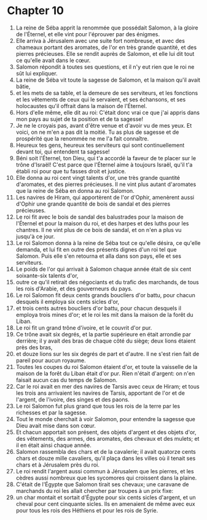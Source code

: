 # Chapter 10

1. La reine de Séba apprit la renommée que possédait Salomon, à la gloire de l'Éternel, et elle vint pour l'éprouver par des énigmes.
2. Elle arriva à Jérusalem avec une suite fort nombreuse, et avec des chameaux portant des aromates, de l'or en très grande quantité, et des pierres précieuses. Elle se rendit auprès de Salomon, et elle lui dit tout ce qu'elle avait dans le cœur.
3. Salomon répondit à toutes ses questions, et il n'y eut rien que le roi ne sût lui expliquer.
4. La reine de Séba vit toute la sagesse de Salomon, et la maison qu'il avait bâtie,
5. et les mets de sa table, et la demeure de ses serviteurs, et les fonctions et les vêtements de ceux qui le servaient, et ses échansons, et ses holocaustes qu'il offrait dans la maison de l'Éternel.
6. Hors d'elle même, elle dit au roi: C'était donc vrai ce que j'ai appris dans mon pays au sujet de ta position et de ta sagesse!
7. Je ne le croyais pas, avant d'être venue et d'avoir vu de mes yeux. Et voici, on ne m'en a pas dit la moitié. Tu as plus de sagesse et de prospérité que la renommée ne me l'a fait connaître.
8. Heureux tes gens, heureux tes serviteurs qui sont continuellement devant toi, qui entendent ta sagesse!
9. Béni soit l'Éternel, ton Dieu, qui t'a accordé la faveur de te placer sur le trône d'Israël! C'est parce que l'Éternel aime à toujours Israël, qu'il t'a établi roi pour que tu fasses droit et justice.
10. Elle donna au roi cent vingt talents d'or, une très grande quantité d'aromates, et des pierres précieuses. Il ne vint plus autant d'aromates que la reine de Séba en donna au roi Salomon.
11. Les navires de Hiram, qui apportèrent de l'or d'Ophir, amenèrent aussi d'Ophir une grande quantité de bois de sandal et des pierres précieuses.
12. Le roi fit avec le bois de sandal des balustrades pour la maison de l'Éternel et pour la maison du roi, et des harpes et des luths pour les chantres. Il ne vint plus de ce bois de sandal, et on n'en a plus vu jusqu'à ce jour.
13. Le roi Salomon donna à la reine de Séba tout ce qu'elle désira, ce qu'elle demanda, et lui fit en outre des présents dignes d'un roi tel que Salomon. Puis elle s'en retourna et alla dans son pays, elle et ses serviteurs.
14. Le poids de l'or qui arrivait à Salomon chaque année était de six cent soixante-six talents d'or,
15. outre ce qu'il retirait des négociants et du trafic des marchands, de tous les rois d'Arabie, et des gouverneurs du pays.
16. Le roi Salomon fit deux cents grands boucliers d'or battu, pour chacun desquels il employa six cents sicles d'or,
17. et trois cents autres boucliers d'or battu, pour chacun desquels il employa trois mines d'or; et le roi les mit dans la maison de la forêt du Liban.
18. Le roi fit un grand trône d'ivoire, et le couvrit d'or pur.
19. Ce trône avait six degrés, et la partie supérieure en était arrondie par derrière; il y avait des bras de chaque côté du siège; deux lions étaient près des bras,
20. et douze lions sur les six degrés de part et d'autre. Il ne s'est rien fait de pareil pour aucun royaume.
21. Toutes les coupes du roi Salomon étaient d'or, et toute la vaisselle de la maison de la forêt du Liban était d'or pur. Rien n'était d'argent: on n'en faisait aucun cas du temps de Salomon.
22. Car le roi avait en mer des navires de Tarsis avec ceux de Hiram; et tous les trois ans arrivaient les navires de Tarsis, apportant de l'or et de l'argent, de l'ivoire, des singes et des paons.
23. Le roi Salomon fut plus grand que tous les rois de la terre par les richesses et par la sagesse.
24. Tout le monde cherchait à voir Salomon, pour entendre la sagesse que Dieu avait mise dans son cœur.
25. Et chacun apportait son présent, des objets d'argent et des objets d'or, des vêtements, des armes, des aromates, des chevaux et des mulets; et il en était ainsi chaque année.
26. Salomon rassembla des chars et de la cavalerie; il avait quatorze cents chars et douze mille cavaliers, qu'il plaça dans les villes où il tenait ses chars et à Jérusalem près du roi.
27. Le roi rendit l'argent aussi commun à Jérusalem que les pierres, et les cèdres aussi nombreux que les sycomores qui croissent dans la plaine.
28. C'était de l'Égypte que Salomon tirait ses chevaux; une caravane de marchands du roi les allait chercher par troupes à un prix fixe:
29. un char montait et sortait d'Égypte pour six cents sicles d'argent, et un cheval pour cent cinquante sicles. Ils en amenaient de même avec eux pour tous les rois des Héthiens et pour les rois de Syrie.

